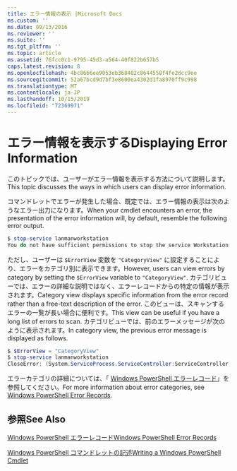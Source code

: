 ```yaml
---
title: エラー情報の表示 |Microsoft Docs
ms.custom: ''
ms.date: 09/13/2016
ms.reviewer: ''
ms.suite: ''
ms.tgt_pltfrm: ''
ms.topic: article
ms.assetid: 76fcc0c1-9795-45d3-a564-40f822b657b5
caps.latest.revision: 8
ms.openlocfilehash: 4bc8666ee9053eb368402c8644558f4fe2dcc9ee
ms.sourcegitcommit: 52a67bcd9d7bf3e8600ea4302d1fa8970ff9c998
ms.translationtype: MT
ms.contentlocale: ja-JP
ms.lasthandoff: 10/15/2019
ms.locfileid: "72369971"
---
```

# <a name="displaying-error-information"></a><span data-ttu-id="02fc3-102">エラー情報を表示する</span><span class="sxs-lookup"><span data-stu-id="02fc3-102">Displaying Error Information</span></span>

<span data-ttu-id="02fc3-103">このトピックでは、ユーザーがエラー情報を表示する方法について説明します。</span><span class="sxs-lookup"><span data-stu-id="02fc3-103">This topic discusses the ways in which users can display error information.</span></span>

<span data-ttu-id="02fc3-104">コマンドレットでエラーが発生した場合、既定では、エラー情報の表示は次のようなエラー出力になります。</span><span class="sxs-lookup"><span data-stu-id="02fc3-104">When your cmdlet encounters an error, the presentation of the error information will, by default, resemble the following error output.</span></span>

```powershell
$ stop-service lanmanworkstation
You do not have sufficient permissions to stop the service Workstation.
```

<span data-ttu-id="02fc3-105">ただし、ユーザーは `$ErrorView` 変数を `"CategoryView"` に設定することにより、エラーをカテゴリ別に表示できます。</span><span class="sxs-lookup"><span data-stu-id="02fc3-105">However, users can view errors by category by setting the `$ErrorView` variable to `"CategoryView"`.</span></span> <span data-ttu-id="02fc3-106">カテゴリビューでは、エラーの詳細な説明ではなく、エラーレコードからの特定の情報が表示されます。</span><span class="sxs-lookup"><span data-stu-id="02fc3-106">Category view displays specific information from the error record rather than a free-text description of the error.</span></span> <span data-ttu-id="02fc3-107">このビューは、スキャンするエラーの一覧が長い場合に便利です。</span><span class="sxs-lookup"><span data-stu-id="02fc3-107">This view can be useful if you have a long list of errors to scan.</span></span> <span data-ttu-id="02fc3-108">カテゴリビューでは、前のエラーメッセージが次のように表示されます。</span><span class="sxs-lookup"><span data-stu-id="02fc3-108">In category view, the previous error message is displayed as follows.</span></span>

```powershell
$ $ErrorView = "CategoryView"
$ stop-service lanmanworkstation
CloseError: (System.ServiceProcess.ServiceController:ServiceController) [stop-service], ServiceCommandException
```

<span data-ttu-id="02fc3-109">エラーカテゴリの詳細については、「 [Windows PowerShell エラーレコード](./windows-powershell-error-records.md)」を参照してください。</span><span class="sxs-lookup"><span data-stu-id="02fc3-109">For more information about error categories, see [Windows PowerShell Error Records](./windows-powershell-error-records.md).</span></span>

## <a name="see-also"></a><span data-ttu-id="02fc3-110">参照</span><span class="sxs-lookup"><span data-stu-id="02fc3-110">See Also</span></span>

[<span data-ttu-id="02fc3-111">Windows PowerShell エラーレコード</span><span class="sxs-lookup"><span data-stu-id="02fc3-111">Windows PowerShell Error Records</span></span>](./windows-powershell-error-records.md)

[<span data-ttu-id="02fc3-112">Windows PowerShell コマンドレットの記述</span><span class="sxs-lookup"><span data-stu-id="02fc3-112">Writing a Windows PowerShell Cmdlet</span></span>](./writing-a-windows-powershell-cmdlet.md)
